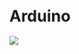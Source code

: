 # Arduino
![](https://ce8dc832c.cloudimg.io/cdn/n/n@c90c2149afafe5090b9705b42e7c1a2ca1917748/_cs_/2020/05/5eccde629dc20/arduino_logo.png )
